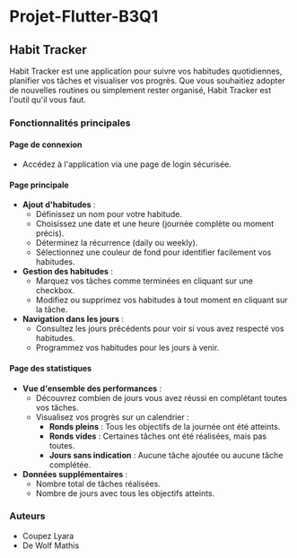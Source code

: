 # Projet-Flutter-B3Q1

## Habit Tracker
Habit Tracker est une application pour suivre vos habitudes quotidiennes, planifier vos tâches et visualiser vos progrès. Que vous souhaitiez adopter de nouvelles routines ou simplement rester organisé, Habit Tracker est l'outil qu'il vous faut.

### Fonctionnalités principales

#### Page de connexion
- Accédez à l'application via une page de login sécurisée.

#### Page principale
- **Ajout d'habitudes** :
  - Définissez un nom pour votre habitude.
  - Choisissez une date et une heure (journée complète ou moment précis).
  - Déterminez la récurrence (daily ou weekly).
  - Sélectionnez une couleur de fond pour identifier facilement vos habitudes.
- **Gestion des habitudes** :
  - Marquez vos tâches comme terminées en cliquant sur une checkbox.
  - Modifiez ou supprimez vos habitudes à tout moment en cliquant sur la tâche.
- **Navigation dans les jours** :
  - Consultez les jours précédents pour voir si vous avez respecté vos habitudes.
  - Programmez vos habitudes pour les jours à venir.

#### Page des statistiques
- **Vue d'ensemble des performances** :
  - Découvrez combien de jours vous avez réussi en complétant toutes vos tâches.
  - Visualisez vos progrès sur un calendrier :
    - **Ronds pleins** : Tous les objectifs de la journée ont été atteints.
    - **Ronds vides** : Certaines tâches ont été réalisées, mais pas toutes.
    - **Jours sans indication** : Aucune tâche ajoutée ou aucune tâche complétée.
- **Données supplémentaires** :
  - Nombre total de tâches réalisées.
  - Nombre de jours avec tous les objectifs atteints.
    

### Auteurs
- Coupez Lyara
- De Wolf Mathis
